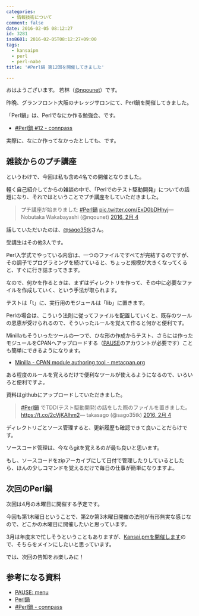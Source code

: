 ```yaml
---
categories:
  - 情報技術について
comment: false
date: 2016-02-05 08:12:27
id: 3281
iso8601: 2016-02-05T08:12:27+09:00
tags:
  - kansaipm
  - perl
  - perl-nabe
title: '#Perl鍋 第12回を開催してきました'

---
```


おはようございます。
若林（<a href="https://twitter.com/nqounet">@nqounet</a>）です。

昨晩、グランフロント大阪のナレッジサロンにて、Perl鍋を開催してきました。

「Perl鍋」は、Perlでなにか作る勉強会、です。

<ul>
<li><a href="https://perlnabe.connpass.com/event/24946/">#Perl鍋 #12 - connpass</a></li>
</ul>

実際に、なにか作ってなかったとしても、です。



<h2>雑談からのプチ講座</h2>

というわけで、今回は私も含め4名での開催となりました。

軽く自己紹介してからの雑談の中で、「Perlでのテスト駆動開発」についての話題になり、それではということでプチ講座をしていただきました。

<blockquote class="twitter-tweet" data-lang="ja"><p lang="ja" dir="ltr">プチ講座が始まりました <a href="https://twitter.com/hashtag/Perl%E9%8D%8B?src=hash">#Perl鍋</a> <a href="https://t.co/ExD0bDHhyj">pic.twitter.com/ExD0bDHhyj</a>&mdash; Nobutaka Wakabayashi (@nqounet) <a href="https://twitter.com/nqounet/status/695192688434376704">2016, 2月 4</a></blockquote>

話していただいたのは、<a href="https://twitter.com/sago35tk">@sago35tk</a>さん。

受講生はその他3人です。

Perl入学式でやっている内容は、一つのファイルですべてが完結するのですが、その調子でプログラミングを続けていると、ちょっと規模が大きくなってくると、すぐに行き詰まってきます。

なので、何かを作るときは、まずはディレクトリを作って、その中に必要なファイルを作成していく、という手法が取られます。

テストは「t」に、実行用のモジュールは「lib」に置きます。

Perlの場合は、こういう法則に従ってファイルを配置していくと、既存のツールの恩恵が受けられるので、そういったルールを覚えて作ると何かと便利です。

Minillaもそういったツールの一つで、ひな形の作成からテスト、さらには作ったモジュールをCPANへアップロードする（<a href="https://pause.perl.org">PAUSE</a>のアカウントが必要です）ことも簡単にできるようになります。

<ul>
<li><a href="https://metacpan.org/pod/Minilla">Minilla - CPAN module authoring tool - metacpan.org</a></li>
</ul>

ある程度のルールを覚えるだけで便利なツールが使えるようになるので、いろいろと便利ですよ。

資料はgithubにアップロードしていただきました。

<blockquote class="twitter-tweet" data-lang="ja"><p lang="ja" dir="ltr"><a href="https://twitter.com/hashtag/Perl%E9%8D%8B?src=hash">#Perl鍋</a> でTDD(テスト駆動開発)の話をした際のファイルを置きました。<a href="https://t.co/2cVjKAIhm2">https://t.co/2cVjKAIhm2</a>&mdash; takasago (@sago35tk) <a href="https://twitter.com/sago35tk/status/695209757536186368">2016, 2月 4</a></blockquote>

<script async src="//platform.twitter.com/widgets.js" charset="utf-8"></script>

ディレクトリごとソース管理すると、更新履歴も確認できて良いことだらけです。

ソースコード管理は、今ならgitを覚えるのが最も良いと思います。

もし、ソースコードをzipアーカイブにして日付で管理したりしているとしたら、ほんの少しコマンドを覚えるだけで毎日の仕事が簡単になりますよ。

<h2>次回のPerl鍋</h2>

次回は4月の木曜日に開催する予定です。

今回も第1木曜日ということで、第2か第3木曜日開催の法則が有形無実な感じなので、どこかの木曜日に開催したいと思っています。

3月は年度末で忙しそうということもありますが、<a href="http://kansai.pm.org/entry/2016-02-05-01.html">Kansai.pmを開催します</a>ので、そちらをメインにしたいと思っています。

では、次回の告知をお楽しみに！

<h2>参考になる資料</h2>

<ul>
<li><a href="https://pause.perl.org/pause/query">PAUSE: menu</a></li>
<li><a href="https://github.com/perl-nabe">Perl鍋</a></li>
<li><a href="https://perlnabe.connpass.com/">#Perl鍋 - connpass</a></li>
</ul>
